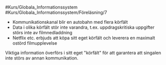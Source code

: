 #Kurs/Globala_Informationssystem #Kurs/Globala_Informationssystem/Föreläsning/7 

- Kommunikationskanal blir en autobahn med flera körfält 
- Data i olika körfält stör inte varandra, t.ex. uppdragskritiska uppgifter störs inte av filmnedladdning 
- Netflix etc. erbjuds att köpa sitt eget körfält och leverera en maximalt ostörd filmupplevelse

Viktiga information överförs i sitt eget "körfält" för att garantera att singalen inte störs av annan kommunikation.